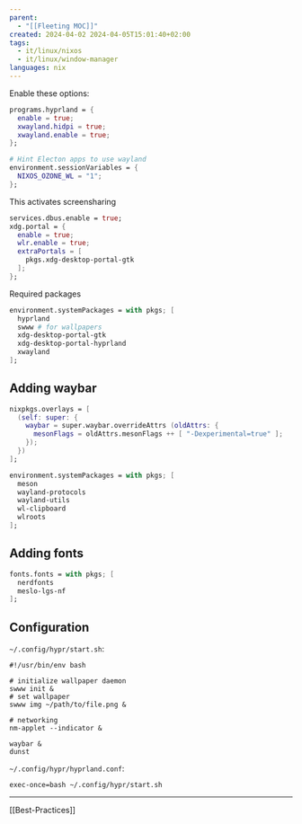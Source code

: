 ```yaml
---
parent:
  - "[[Fleeting MOC]]"
created: 2024-04-02 2024-04-05T15:01:40+02:00
tags:
  - it/linux/nixos
  - it/linux/window-manager
languages: nix
---
```


Enable these options:

```nix
programs.hyprland = {
  enable = true;
  xwayland.hidpi = true;
  xwayland.enable = true;
};

# Hint Electon apps to use wayland
environment.sessionVariables = {
  NIXOS_OZONE_WL = "1";
};
```

This activates screensharing

```nix
services.dbus.enable = true;
xdg.portal = {
  enable = true;
  wlr.enable = true;
  extraPortals = [
    pkgs.xdg-desktop-portal-gtk
  ];
};
```

Required packages

```nix
environment.systemPackages = with pkgs; [
  hyprland
  swww # for wallpapers
  xdg-desktop-portal-gtk
  xdg-desktop-portal-hyprland
  xwayland
];
```

## Adding waybar

```nix
nixpkgs.overlays = [
  (self: super: {
    waybar = super.waybar.overrideAttrs (oldAttrs: {
      mesonFlags = oldAttrs.mesonFlags ++ [ "-Dexperimental=true" ];
    });
  })
];

environment.systemPackages = with pkgs; [
  meson
  wayland-protocols
  wayland-utils
  wl-clipboard
  wlroots
];
```

## Adding fonts

```nix
fonts.fonts = with pkgs; [
  nerdfonts
  meslo-lgs-nf
];
```

## Configuration

`~/.config/hypr/start.sh`:

```shell
#!/usr/bin/env bash

# initialize wallpaper daemon
swww init &
# set wallpaper
swww img ~/path/to/file.png &

# networking
nm-applet --indicator &

waybar &
dunst
```

`~/.config/hypr/hyprland.conf`:

```shell
exec-once=bash ~/.config/hypr/start.sh
```

---

[[Best-Practices]]
